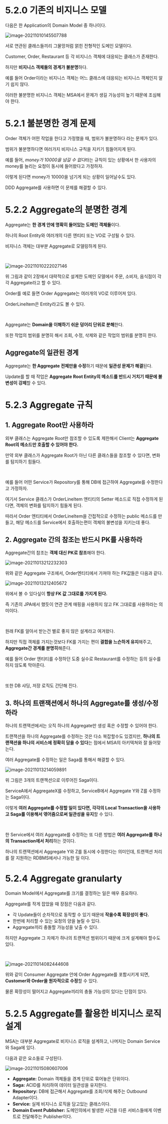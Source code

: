 # 5.2.0 기존의 비지니스 모델

다음은 한 Application의 Domain Model 중 하나이다.

![image-20211010145507788](../../images/image-20211010145507788.png)

서로 연관된 클래스들끼리 그물망처럼 얽힌 전형적인 도메인 모델이다.

Customer, Order, Restaurant 등 각 비지니스 객체에 대응되는 클래스가 존재한다.

하지만 **비지니스 객체들의 경계가 불분명**하다.

예를 들어 Order이라는 비지니스 객체는 어느 클래스에 대응되는 비지니스 객체인지 알기 쉽지 않다.

이러한 불분명한 비지니스 객체는 MSA에서 문제가 생길 가능성이 높기 때문에 조심해야 한다.

# 5.2.1 불분명한 경계 문제

Order 객체가 어떤 작업을 한다고 가정했을 때, 범위가 불분명하다 라는 문제가 있다.

범위가 불분명하다면 여러가지 비지니스 규칙을 지키기 힘들어지게 된다.

예를 들어, *money가 10000을 넘길 수 없다*라는 규칙이 있는 상황에서 한 사용자의 money를 늘리는 요청이 동시에 들어왔다고 가정하자.

이렇게 된다면 money가 10000을 넘기게 되는 상황이 일어날수도 있다.

DDD Aggregate를 사용하면 이 문제를 해결할 수 있다.

# 5.2.2 Aggregate의 분명한 경계

Aggregate는 **한 경계 안에 명확히 들어있는 도메인 객체들**이다.

하나의 Root Entity와 여러개의 다른 엔티티 또는 VO로 구성될 수 있다.

비지니스 객체는 대부분 Aggregate로 모델링하게 된다.

<br>

![image-20211010222027146](../../images/image-20211010222027146.png)

위 그림과 같이 2장에서 대략적으로 설계한 도메인 모델에서 주문, 소비자, 음식점이 각각 Aggregate라고 할 수 있다.

Order를 예로 들면 Order Aggregate는 여러개의 VO로 이루어져 있다.

OrderLineItem은 Entity라고도 볼 수 있다.

<br>

Aggregate는 **Domain을 이해하기 쉬운 덩어리 단위로 분해**한다.

또한 작업의 범위를 분명히 해서 조회, 수정, 삭제와 같은 작업의 범위를 분명히 한다.

## Aggregate의 일관된 경계

Aggregate는 **한 Aggregate 전체만을 수정**하기 때문에 **일관성 문제가 해결**된다.

Update를 할 때 작업은 **Aggregate Root Entity의 메소드를 반드시 거치기 때문에 불변성이 강제**할 수 있다.

# 5.2.3 Aggregate 규칙

## 1. Aggregate Root만 사용하라

외부 클래스는 Aggregate Root만 참조할 수 있도록 제한해서 Client는 **Aggregate Root의 메소드만 호출할 수 있어야 한다.**

만약 외부 클래스가 Aggregate Root가 아닌 다른 클래스들을 참조할 수 있다면, 변화를 탐지하기 힘들다.

<br>

예를 들어 어떤 Service가 Repository를 통해 DB에 접근하여 Aggregate를 수정한다고 가정하자.

여기서 Service 클래스가 OrderLineItem 엔티티의 Setter 메소드로 직접 수정하게 된다면, 객체의 변화를 탐지하기 힘들게 된다.

따라서 Order 엔티티에서 OrderLineItem을 간접적으로 수정하는 public 메소드를 만들고, 해당 메소드를 Service에서 호출하는편이 객체의 불변성을 지키는데 좋다.

## 2. Aggregate 간의 참조는 반드시 PK를 사용하라

Aggregate간의 참조는 **객체 대신 PK로 참조**해야 한다.

![image-20211013212232303](../../images/image-20211013212232303.png)

위와 같은 Aggregate 구조에서, Order엔티티에서 가져야 하는 FK값들은 다음과 같다.

![image-20211013212405672](../../images/image-20211013212405672.png)

위에서 볼 수 있다싶이 **항상 FK 값 그대로를 가지게 된다.**

즉 기존의 JPA에서 했듯이 연관 관계 매핑을 사용하지 않고 FK 그대로를 사용하라는 의미이다.

<br>

원래 FK를 알아서 받는건 별로 좋지 않은 설계라고 여겨왔다.

하지만 직접 객체를 가지는것보다 FK를 가지는 편이 **결합을 느슨하게 유지**해주고, **Aggregate간 경계를 분명히**해준다.

예를 들어 Order 엔티티를 수정하던 도중 실수로 Restaurant를 수정하는 등의 실수를 하지 않도록 막아준다.

<br>

또한 DB 샤딩, 저장 로직도 간단해 진다.

## 3. 하나의 트랜잭션에서 하나의 Aggregate를 생성/수정하라

하나의 트랜잭션에서는 오직 하나의 Aggregate만 생성 혹은 수정할 수 있어야 한다.

트랜잭션을 하나의 Aggregate를 수정하는 것은 다소 복잡할수도 있겠지만, **하나의 트랜잭션을 하나의 서비스에 정확히 담을 수 있다**는 점에서 MSA의 아키텍쳐와 잘 들어맞는다.

여러 Aggregate를 수정하는 일은 Saga를 통해서 해결할 수 있다.

![image-20211013214059891](../../images/image-20211013214059891.png)

위 그림은 3개의 트랜잭션으로 이루어진 Saga이다.

ServiceA에서 AggregateX를 수정하고, ServiceB에서 Aggregate Y와 Z를 수정하는 Saga이다.

이렇게 **여러 Aggregate를 수정할 일이 있다면, 각각의 Local Transaction을 사용하고 Saga를 이용해서 엮어줌으로써 일관성을 유지**할 수 있다.

<br>

한 Service에서 여러 Aggregate를 수정하는 또 다른 방법은 **여러 Aggregate를 하나의 Transaction에서 처리**하는 것이다.

하나의 트랜잭션에서 Aggregate Y와 Z를 동시에 수정한다는 의미인데, 트랜잭션 처리를 잘 지원하는 RDBMS에서나 가능한 일 이다.

# 5.2.4 Aggregate granularty

Domain Model에서 Aggregate를 크기를 결정하는 일은 매우 중요하다.

Aggregate를 작게 잡았을 때 장점은 다음과 같다.

- 각 Update들이 순차적으로 동작할 수 있기 때문에 **작을수록 확장성이 좋다.**
- 한번에 처리할 수 있는 요청의 양을 늘릴 수 있다.
- Aggregate끼리 충돌할 가능성을 낮출 수 있다.

하지만 Aggregate 그 자체가 하나의 트랜잭션 범위이기 때문에 크게 설계해야 할수도 있다.

<br>

![image-20211014082444608](../../images/image-20211014082444608.png)

위와 같이 Consumer Aggregate 안에 Order Aggregate를 포함시키게 되면, **Customer와 Order을 원자적으로 수정**할 수 있다.

물론 확장성이 떨어지고 Aggregate끼리의 충돌 가능성이 있다는 단점이 있다.

# 5.2.5 Aggregate를 활용한 비지니스 로직 설계

MSA는 대부분 Aggregate로 비지니스 로직을 설계하고, 나머지는 Domain Service와 Saga에 있다.

다음과 같은 요소들로 구성된다.

![image-20211015080607006](../../images/image-20211015080607006.png)

- **Aggregate:** Domain 객체들을 경계 단위로 묶어놓은 단위이다.
- **Saga:** ACID를 처리하여 데이터 일관성을 유지한다.
- **Repository:** DB에 접근해서 Aggregate를 조회/삭제 해주는 Outbound Adapter이다.
- **Service:** 실제 비지니스 로직을 담고있는 클래스이다.
- **Domain Event Publisher:** 도메인의에서 발생한 사건을 다른 서비스들에게 이벤트로 전달해주는 Publisher이다.

